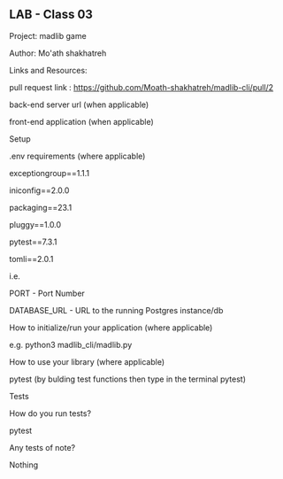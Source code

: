 ## LAB - Class 03

Project: madlib game

Author: Mo'ath shakhatreh

Links and Resources:

pull request link : https://github.com/Moath-shakhatreh/madlib-cli/pull/2

back-end server url (when applicable)

front-end application (when applicable)

Setup

.env requirements (where applicable)

exceptiongroup==1.1.1

iniconfig==2.0.0

packaging==23.1

pluggy==1.0.0

pytest==7.3.1

tomli==2.0.1

i.e.

PORT - Port Number

DATABASE_URL - URL to the running Postgres instance/db

How to initialize/run your application (where applicable)

e.g. python3 madlib_cli/madlib.py

How to use your library (where applicable)

pytest (by bulding test functions then type in the terminal pytest)

Tests

How do you run tests?

pytest

Any tests of note?

Nothing